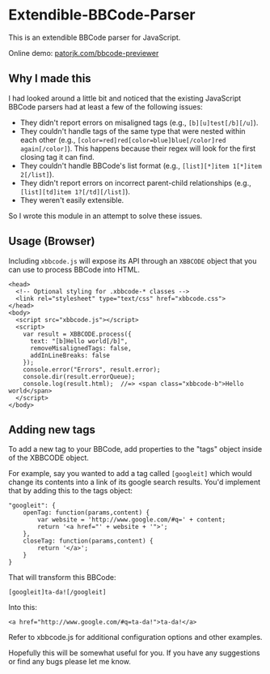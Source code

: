 # Extendible-BBCode-Parser

This is an extendible BBCode parser for JavaScript. 

Online demo: [patorjk.com/bbcode-previewer](http://patorjk.com/bbcode-previewer/)

## Why I made this

I had looked around a little bit and noticed that the existing JavaScript BBCode parsers 
had at least a few of the following issues:

- They didn't report errors on misaligned tags (e.g., `[b][u]test[/b][/u]`).
- They couldn't handle tags of the same type that were nested within each other (e.g., 
  `[color=red]red[color=blue]blue[/color]red again[/color]`). This happens because their 
  regex will look for the first closing tag it can find.
- They couldn't handle BBCode's list format (e.g., `[list][*]item 1[*]item 2[/list]`).
- They didn't report errors on incorrect parent-child relationships (e.g., 
  `[list][td]item 1?[/td][/list]`).
- They weren't easily extensible.

So I wrote this module in an attempt to solve these issues.

## Usage (Browser)

Including `xbbcode.js` will expose its API through an `XBBCODE` object that you can use to process BBCode into HTML.

    <head>
      <!-- Optional styling for .xbbcode-* classes -->
      <link rel="stylesheet" type="text/css" href="xbbcode.css">
    </head>
    <body>
      <script src="xbbcode.js"></script>
      <script>
        var result = XBBCODE.process({
          text: "[b]Hello world[/b]",
          removeMisalignedTags: false,
          addInLineBreaks: false
        });
        console.error("Errors", result.error);
        console.dir(result.errorQueue);
        console.log(result.html);  //=> <span class="xbbcode-b">Hello world</span>
      </script>
    </body>

## Adding new tags

To add a new tag to your BBCode, add properties to the "tags" object inside of the XBBCODE 
object. 

For example, say you wanted to add a tag called `[googleit]` which would change its 
contents into a link of its google search results. You'd implement that by adding this to 
the tags object:

	"googleit": {
	    openTag: function(params,content) {
	        var website = 'http://www.google.com/#q=' + content;
	        return '<a href="' + website + '">';
	    },
	    closeTag: function(params,content) {
	        return '</a>';
	    }
	}

That will transform this BBCode:

    [googleit]ta-da![/googleit]
    
Into this: 

    <a href="http://www.google.com/#q=ta-da!">ta-da!</a>
    
Refer to xbbcode.js for additional configuration options and other examples.

Hopefully this will be somewhat useful for you. If you have any suggestions or find any 
bugs please let me know.
